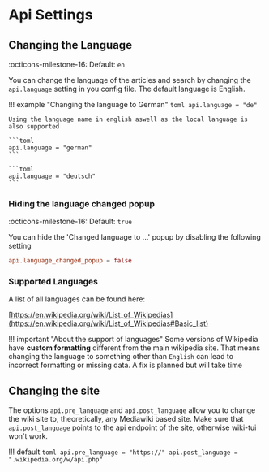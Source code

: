 # Api Settings

## Changing the Language

:octicons-milestone-16: Default: `en`

You can change the language of the articles and search by changing the `api.language` setting in you
config file. The default language is English. 

!!! example "Changing the language to German"
    ```toml
    api.language = "de"
    ```

    Using the language name in english aswell as the local language is also supported
    
    ```toml
    api.language = "german"
    ```

    ```toml
    api.language = "deutsch"
    ```
   

### Hiding the language changed popup

:octicons-milestone-16: Default: `true`

You can hide the 'Changed language to ...' popup by disabling the following setting

```toml
api.language_changed_popup = false
```

### Supported Languages

A list of all languages can be found here:

[https://en.wikipedia.org/wiki/List_of_Wikipedias](https://en.wikipedia.org/wiki/List_of_Wikipedias#Basic_list)

!!! important "About the support of languages"
    Some versions of Wikipedia have **custom formatting** different from the main wikipedia site. That means changing the language
    to something other than `English` can lead to incorrect formatting or missing data. A fix is planned but will take time

## Changing the site

The options `api.pre_language` and `api.post_language` allow you to change the wiki site to,
theoretically, any Mediawiki based site. Make sure that `api.post_language` points to the api
endpoint of the site, otherwise wiki-tui won't work.

!!! default
    ```toml
    api.pre_language = "https://"
    api.post_language = ".wikipedia.org/w/api.php"
    ```
